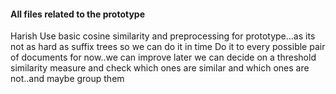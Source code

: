 #### All files related to the prototype
Harish
Use basic cosine similarity and preprocessing for prototype...as its not as hard as suffix trees so we can do it in time
Do it to every possible pair of documents for now..we can improve later
we can decide on a threshold similarity measure and check which ones are similar and which ones are not..and maybe group them
